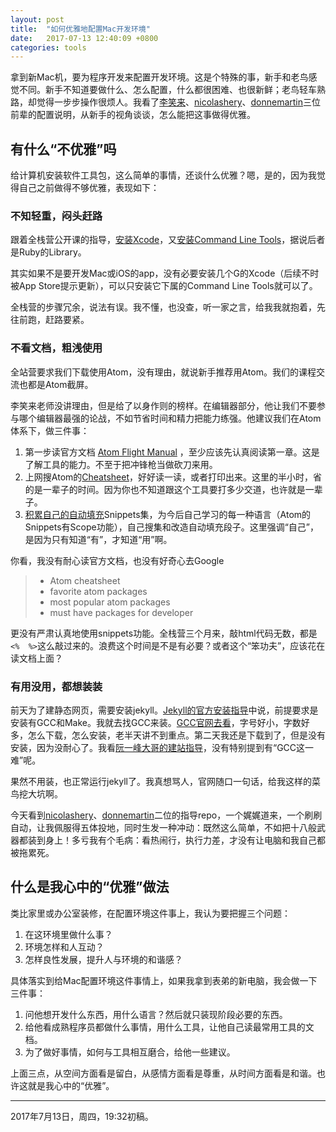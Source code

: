 ```yaml
---
layout: post
title:  "如何优雅地配置Mac开发环境"
date:   2017-07-13 12:40:09 +0800
categories: tools
---
```


拿到新Mac机，要为程序开发来配置开发环境。这是个特殊的事，新手和老鸟感觉不同。新手不知道要做什么、怎么配置，什么都很困难、也很新鲜；老鸟轻车熟路，却觉得一步步操作很烦人。我看了[李笑来](http://lixiaolai.com/2016/06/16/makecs-basic-dev-env-settup/)、[nicolashery](https://github.com/nicolashery)、[donnemartin](https://github.com/donnemartin)三位前辈的配置说明，从新手的视角谈谈，怎么能把这事做得优雅。

## 有什么“不优雅”吗

给计算机安装软件工具包，这么简单的事情，还谈什么优雅？嗯，是的，因为我觉得自己之前做得不够优雅，表现如下：

### 不知轻重，闷头赶路

跟着全栈营公开课的指导，[安装Xcode](https://fullstack.xinshengdaxue.com/posts/8)，又[安装Command Line Tools](https://fullstack.xinshengdaxue.com/posts/9)，据说后者是Ruby的Library。

其实如果不是要开发Mac或iOS的app，没有必要安装几个G的Xcode（后续不时被App Store提示更新），可以只安装它下属的Command Line Tools就可以了。

全栈营的步骤冗余，说法有误。我不懂，也没查，听一家之言，给我我就抱着，先往前跑，赶路要紧。

### 不看文档，粗浅使用

全站营要求我们下载使用Atom，没有理由，就说新手推荐用Atom。我们的课程交流也都是Atom截屏。

李笑来老师没讲理由，但是给了以身作则的榜样。在编辑器部分，他让我们不要参与哪个编辑器最强的论战，不如节省时间和精力把能力练强。他建议我们在Atom体系下，做三件事：

1. 第一步读官方文档 [Atom Flight Manual](http://flight-manual.atom.io/) ，至少应该先认真阅读第一章。这是了解工具的能力。不至于把冲锋枪当做砍刀来用。
2. 上网搜Atom的[Cheatsheet](http://d2wy8f7a9ursnm.cloudfront.net/atom-editor-cheat-sheet.pdf)，好好读一读，或者打印出来。这里的半小时，省的是一辈子的时间。因为你也不知道跟这个工具要打多少交道，也许就是一辈子。
3. [积累自己的自动填充](http://lixiaolai.com/2016/06/17/makecs-atom-advanced/)Snippets集，为今后自己学习的每一种语言（Atom的Snippets有Scope功能），自己搜集和改造自动填充段子。这里强调“自己”，是因为只有知道“有”，才知道“用”啊。

你看，我没有耐心读官方文档，也没有好奇心去Google

> - Atom cheatsheet
> - favorite atom packages
> - most popular atom packages
> - must have packages for developer

更没有严肃认真地使用snippets功能。全栈营三个月来，敲html代码无数，都是`<%  %>`这么敲过来的。浪费这个时间是不是有必要？或者这个“笨功夫”，应该花在读文档上面？

### 有用没用，都想装装

前天为了建静态网页，需要安装jekyll。[Jekyll的官方安装指导](https://jekyllrb.com/docs/installation/)中说，前提要求是安装有GCC和Make。我就去找GCC来装。[GCC官网去看](https://gcc.gnu.org/install/)，字号好小，字数好多，怎么下载，怎么安装，老半天讲不到重点。第二天我还是下载到了，但是没有安装，因为没耐心了。我看[阮一峰大哥的建站指导](http://www.ruanyifeng.com/blog/2012/08/blogging_with_jekyll.html)，没有特别提到有“GCC这一难”呢。

果然不用装，也正常运行jekyll了。我真想骂人，官网随口一句话，给我这样的菜鸟挖大坑啊。

今天看到[nicolashery](https://github.com/nicolashery)、[donnemartin](https://github.com/donnemartin)二位的指导repo，一个娓娓道来，一个刷刷自动，让我佩服得五体投地，同时生发一种冲动：既然这么简单，不如把十八般武器都装到身上！多亏我有个毛病：看热闹行，执行力差，才没有让电脑和我自己都被拖累死。

## 什么是我心中的“优雅”做法

类比家里或办公室装修，在配置环境这件事上，我认为要把握三个问题：

1. 在这环境里做什么事？
2. 环境怎样和人互动？
3. 怎样良性发展，提升人与环境的和谐感？

具体落实到给Mac配置环境这件事情上，如果我拿到表弟的新电脑，我会做一下三件事：

1. 问他想开发什么东西，用什么语言？然后就只装现阶段必要的东西。
2. 给他看成熟程序员都做什么事情，用什么工具，让他自己读最常用工具的文档。
3. 为了做好事情，如何与工具相互磨合，给他一些建议。

上面三点，从空间方面看是留白，从感情方面看是尊重，从时间方面看是和谐。也许这就是我心中的“优雅”。

---

2017年7月13日，周四，19:32初稿。